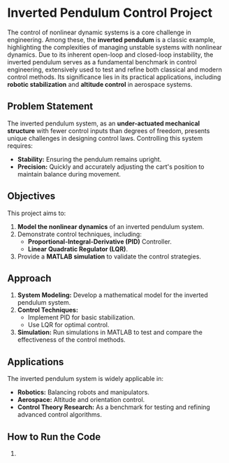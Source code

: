 # Inverted Pendulum Control Project

The control of nonlinear dynamic systems is a core challenge in engineering. Among these, the **inverted pendulum** is a classic example, highlighting the complexities of managing unstable systems with nonlinear dynamics. Due to its inherent open-loop and closed-loop instability, the inverted pendulum serves as a fundamental benchmark in control engineering, extensively used to test and refine both classical and modern control methods. Its significance lies in its practical applications, including **robotic stabilization** and **altitude control** in aerospace systems.

## Problem Statement

The inverted pendulum system, as an **under-actuated mechanical structure** with fewer control inputs than degrees of freedom, presents unique challenges in designing control laws. Controlling this system requires:
- **Stability:** Ensuring the pendulum remains upright.
- **Precision:** Quickly and accurately adjusting the cart's position to maintain balance during movement.

## Objectives

This project aims to:
1. **Model the nonlinear dynamics** of an inverted pendulum system.
2. Demonstrate control techniques, including:
   - **Proportional-Integral-Derivative (PID)** Controller.
   - **Linear Quadratic Regulator (LQR)**.
3. Provide a **MATLAB simulation** to validate the control strategies.

## Approach

1. **System Modeling:** Develop a mathematical model for the inverted pendulum system.
2. **Control Techniques:**
   - Implement PID for basic stabilization.
   - Use LQR for optimal control.
3. **Simulation:** Run simulations in MATLAB to test and compare the effectiveness of the control methods.

## Applications

The inverted pendulum system is widely applicable in:
- **Robotics:** Balancing robots and manipulators.
- **Aerospace:** Altitude and orientation control.
- **Control Theory Research:** As a benchmark for testing and refining advanced control algorithms.

## How to Run the Code

1. 
